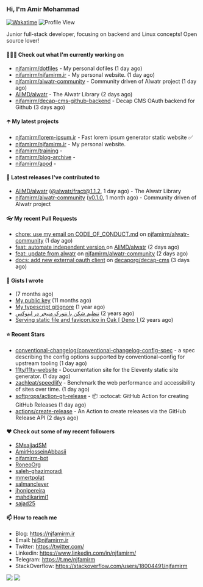 ### Hi, I'm Amir Mohammad
[![Wakatime](https://wakatime.com/badge/user/68776a95-d771-48a4-a960-90136239e4fd.svg)](https://wakatime.com/@68776a95-d771-48a4-a960-90136239e4fd)
![Profile View](https://komarev.com/ghpvc/?username=njfamirm)

Junior full-stack developer, focusing on backend and Linux concepts!
Open source lover!

#### 👨🏻‍💻 Check out what I'm currently working on

- [njfamirm/dotfiles](https://github.com/njfamirm/dotfiles) - My personal dofiles (1 day ago)
- [njfamirm/njfamirm.ir](https://github.com/njfamirm/njfamirm.ir) - My personal website. (1 day ago)
- [njfamirm/alwatr-community](https://github.com/njfamirm/alwatr-community) - Community driven of Alwatr project (1 day ago)
- [AliMD/alwatr](https://github.com/AliMD/alwatr) - The Alwatr Library (2 days ago)
- [njfamirm/decap-cms-github-backend](https://github.com/njfamirm/decap-cms-github-backend) - Decap CMS OAuth backend for Github (3 days ago)

#### ☂️ My latest projects

- [njfamirm/lorem-ipsum.ir](https://github.com/njfamirm/lorem-ipsum.ir) - Fast lorem ipsum generator static website ✅
- [njfamirm/njfamirm.ir](https://github.com/njfamirm/njfamirm.ir) - My personal website.
- [njfamirm/training](https://github.com/njfamirm/training) - 
- [njfamirm/blog-archive](https://github.com/njfamirm/blog-archive) - 
- [njfamirm/apod](https://github.com/njfamirm/apod) - 

#### 🎉 Latest releases I've contributed to

- [AliMD/alwatr](https://github.com/AliMD/alwatr) ([@alwatr/fract@1.1.2](https://github.com/AliMD/alwatr/releases/tag/%40alwatr/fract%401.1.2), 1 day ago) - The Alwatr Library
- [njfamirm/alwatr-community](https://github.com/njfamirm/alwatr-community) ([v0.1.0](https://github.com/njfamirm/alwatr-community/releases/tag/v0.1.0), 1 month ago) - Community driven of Alwatr project

#### 👓 My recent Pull Requests

- [chore: use my email on CODE_OF_CONDUCT.md](https://github.com/njfamirm/alwatr-community/pull/119) on [njfamirm/alwatr-community](https://github.com/njfamirm/alwatr-community) (1 day ago)
- [feat: automate independent version ](https://github.com/AliMD/alwatr/pull/1505) on [AliMD/alwatr](https://github.com/AliMD/alwatr) (2 days ago)
- [feat: update from alwatr](https://github.com/njfamirm/alwatr-community/pull/110) on [njfamirm/alwatr-community](https://github.com/njfamirm/alwatr-community) (2 days ago)
- [docs: add new external oauth client](https://github.com/decaporg/decap-cms/pull/6906) on [decaporg/decap-cms](https://github.com/decaporg/decap-cms) (3 days ago)

#### 📓 Gists I wrote

- [](https://gist.github.com/022d07ecd84e69ad31ef0bcd32d86b59) (7 months ago)
- [My public key](https://gist.github.com/879f720c9ca74a0934ce571b7285ed34) (11 months ago)
- [My typescript gitignore](https://gist.github.com/6a40b1912daab3f91a02a7b53f3f76c3) (1 year ago)
- [تنظیم شکن با نتورک منیجر در لینوکس](https://gist.github.com/cc40c344e89bdcdf77085cbf1fc05162) (2 years ago)
- [Serving static file and favicon.ico in Oak [ Deno ] ](https://gist.github.com/9bcaca2b6a672e729c099193b4aafe9f) (2 years ago)

#### ⭐ Recent Stars

- [conventional-changelog/conventional-changelog-config-spec](https://github.com/conventional-changelog/conventional-changelog-config-spec) - a spec describing the config options supported by conventional-config for upstream tooling (1 day ago)
- [11ty/11ty-website](https://github.com/11ty/11ty-website) - Documentation site for the Eleventy static site generator. (1 day ago)
- [zachleat/speedlify](https://github.com/zachleat/speedlify) - Benchmark the web performance and accessibility of sites over time. (1 day ago)
- [softprops/action-gh-release](https://github.com/softprops/action-gh-release) - 📦 :octocat: GitHub Action for creating GitHub Releases (1 day ago)
- [actions/create-release](https://github.com/actions/create-release) - An Action to create releases via the GitHub Release API (2 days ago)

#### ♥️ Check out some of my recent followers

- [SMsajjadSM](https://github.com/SMsajjadSM)
- [AmirHosseinAbbasii](https://github.com/AmirHosseinAbbasii)
- [njfamirm-bot](https://github.com/njfamirm-bot)
- [RoneoOrg](https://github.com/RoneoOrg)
- [saleh-ghazimoradi](https://github.com/saleh-ghazimoradi)
- [mmertpolat](https://github.com/mmertpolat)
- [salmanclever](https://github.com/salmanclever)
- [jhonipereira](https://github.com/jhonipereira)
- [mahdikarimi1](https://github.com/mahdikarimi1)
- [sajad25](https://github.com/sajad25)

#### 📫 How to reach me

- Blog: https://njfamirm.ir
- Email: hi@njfamirm.ir
- Twitter: https://twitter.com/
- Linkedin: https://www.linkedin.com/in/njfamirm/
- Telegram: https://t.me/njfamirm
- StackOverflow: https://stackoverflow.com/users/18004491/njfamirm

![](http://github-profile-summary-cards.vercel.app/api/cards/profile-details?username=njfamirm&theme=transparent)
![](https://github-profile-summary-cards.vercel.app/api/cards/productive-time?username=njfamirm&theme=transparent&utcOffset=3.50)
